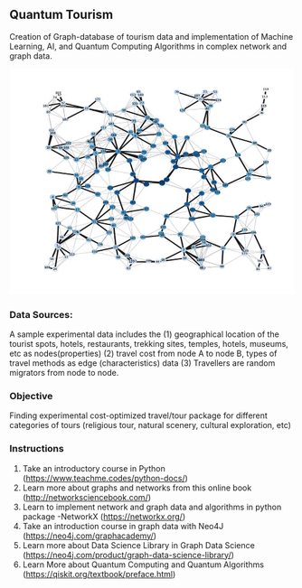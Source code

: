 ## Quantum Tourism
Creation of Graph-database of tourism data and implementation of Machine Learning, AI, and Quantum Computing Algorithms in complex network and graph data.

<img src="network.jpg" width="600px" height="400px"></img>

### Data Sources:
A sample experimental data includes the (1) geographical location of the tourist spots, hotels, restaurants, trekking sites, temples, hotels, museums, etc as nodes(properties) (2) travel cost from node A to node B, types of travel methods as edge (characteristics) data (3) Travellers are random migrators from node to node.

### Objective
Finding experimental cost-optimized travel/tour package for different categories of tours (religious tour, natural scenery, cultural exploration, etc)

### Instructions
1. Take an introductory course in Python (https://www.teachme.codes/python-docs/)
2. Learn more about graphs and networks from this online book (http://networksciencebook.com/)
3. Learn to implement network and graph data and algorithms in python package -NetworkX (https://networkx.org/)
4. Take an introduction course in graph data with Neo4J (https://neo4j.com/graphacademy/)
5. Learn more about Data Science Library in Graph Data Science (https://neo4j.com/product/graph-data-science-library/)
6. Learn More about Quantum Computing and Quantum Algorithms (https://qiskit.org/textbook/preface.html)
